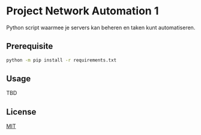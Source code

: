 # Project Network Automation 1

Python script waarmee je servers kan beheren en taken kunt automatiseren.

## Prerequisite

```bash
python -m pip install -r requirements.txt
```

## Usage

TBD


## License
[MIT](https://choosealicense.com/licenses/mit/)